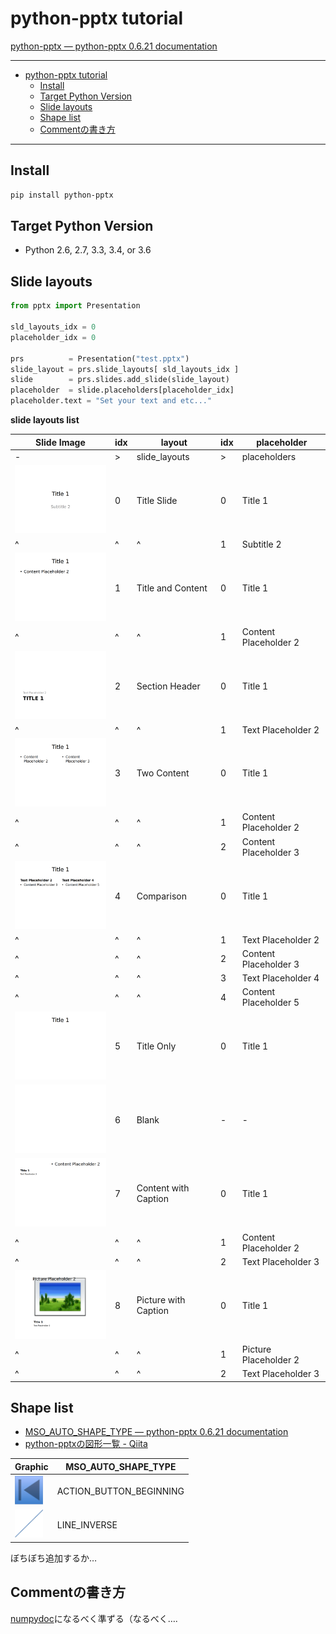 # python-pptx tutorial

[python-pptx — python-pptx 0.6.21 documentation](https://python-pptx.readthedocs.io/en/latest/index.html)

---

- [python-pptx tutorial](#python-pptx-tutorial)
  - [Install](#install)
  - [Target Python Version](#target-python-version)
  - [Slide layouts](#slide-layouts)
  - [Shape list](#shape-list)
  - [Commentの書き方](#commentの書き方)

---

## Install 

```sh
pip install python-pptx
```

## Target Python Version

- Python 2.6, 2.7, 3.3, 3.4, or 3.6


## Slide layouts

```python
from pptx import Presentation

sld_layouts_idx = 0
placeholder_idx = 0

prs          = Presentation("test.pptx")
slide_layout = prs.slide_layouts[ sld_layouts_idx ]
slide        = prs.slides.add_slide(slide_layout)
placeholder  = slide.placeholders[placeholder_idx]
placeholder.text = "Set your text and etc..."
```

**slide layouts list**

| Slide Image                                           | idx | layout               | idx | placeholder           |
| ----------------------------------------------------- | --- | -------------------- | --- | --------------------- |
| -                                                     | >   | slide_layouts        | >   | placeholders          |
| <img src="./img/slide_layouts_idx=0.png" width=200px> | 0   | Title Slide          | 0   | Title 1               |
| ^                                                     | ^   | ^                    | 1   | Subtitle 2            |
| <img src="./img/slide_layouts_idx=1.png" width=200px> | 1   | Title and Content    | 0   | Title 1               |
| ^                                                     | ^   | ^                    | 1   | Content Placeholder 2 |
| <img src="./img/slide_layouts_idx=2.png" width=200px> | 2   | Section Header       | 0   | Title 1               |
| ^                                                     | ^   | ^                    | 1   | Text Placeholder 2    |
| <img src="./img/slide_layouts_idx=3.png" width=200px> | 3   | Two Content          | 0   | Title 1               |
| ^                                                     | ^   | ^                    | 1   | Content Placeholder 2 |
| ^                                                     | ^   | ^                    | 2   | Content Placeholder 3 |
| <img src="./img/slide_layouts_idx=4.png" width=200px> | 4   | Comparison           | 0   | Title 1               |
| ^                                                     | ^   | ^                    | 1   | Text Placeholder 2    |
| ^                                                     | ^   | ^                    | 2   | Content Placeholder 3 |
| ^                                                     | ^   | ^                    | 3   | Text Placeholder 4    |
| ^                                                     | ^   | ^                    | 4   | Content Placeholder 5 |
| <img src="./img/slide_layouts_idx=5.png" width=200px> | 5   | Title Only           | 0   | Title 1               |
| <img src="./img/slide_layouts_idx=6.png" width=200px> | 6   | Blank                | -   | -                     |
| <img src="./img/slide_layouts_idx=7.png" width=200px> | 7   | Content with Caption | 0   | Title 1               |
| ^                                                     | ^   | ^                    | 1   | Content Placeholder 2 |
| ^                                                     | ^   | ^                    | 2   | Text Placeholder 3    |
| <img src="./img/slide_layouts_idx=8.png" width=200px> | 8   | Picture with Caption | 0   | Title 1               |
| ^                                                     | ^   | ^                    | 1   | Picture Placeholder 2 |
| ^                                                     | ^   | ^                    | 2   | Text Placeholder 3    |


## Shape list

- [MSO_AUTO_SHAPE_TYPE — python-pptx 0.6.21 documentation](https://python-pptx.readthedocs.io/en/latest/api/enum/MsoAutoShapeType.html)
- [python-pptxの図形一覧 - Qiita](https://qiita.com/fuji3195/items/5e1a2f5760e98ac7116b)

| Graphic                                                  | MSO_AUTO_SHAPE_TYPE     |
| -------------------------------------------------------- | ----------------------- |
| <img src="./img/ACTION_BUTTON_BEGINNING.png" width=45px> | ACTION_BUTTON_BEGINNING |
| <img src="./img/LINE_INVERSE.png" width=45px>            | LINE_INVERSE            |

ぼちぼち追加するか…

## Commentの書き方

[numpydoc]((https://numpydoc.readthedocs.io/en/latest/format.html#docstring-standard))になるべく準ずる（なるべく….




